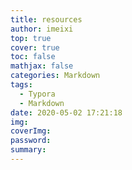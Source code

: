```yaml
---
title: resources
author: imeixi
top: true
cover: true
toc: false
mathjax: false
categories: Markdown
tags:
  - Typora
  - Markdown
date: 2020-05-02 17:21:18
img:
coverImg:
password:
summary:
---
```

